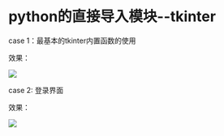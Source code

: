 # python的直接导入模块--tkinter

case 1：最基本的tkinter内置函数的使用

效果：

![](https://tva1.sinaimg.cn/large/008eGmZEgy1gn14d2i8ezg305k03kqne.gif)


case 2: 登录界面

效果：

![](https://tva1.sinaimg.cn/large/008eGmZEgy1gn14cwql7qj30cc091gmq.jpg)
